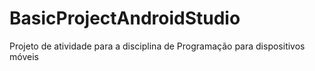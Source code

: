 # BasicProjectAndroidStudio
Projeto de atividade para a disciplina de Programação para dispositivos móveis
